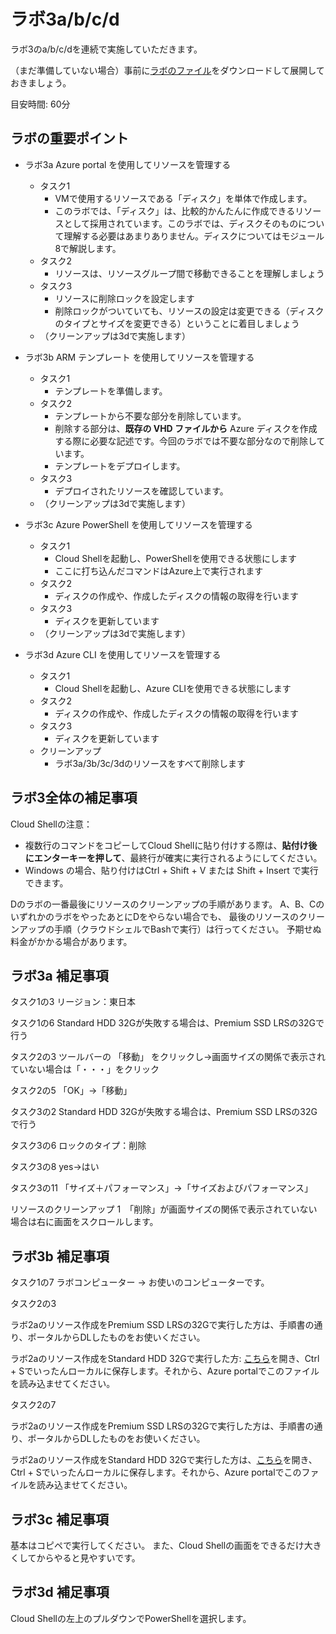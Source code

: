 # ラボ3a/b/c/d

ラボ3のa/b/c/dを連続で実施していただきます。

（まだ準備していない場合）事前に[ラボのファイル](https://github.com/MicrosoftLearning/AZ-104JA-MicrosoftAzureAdministrator/archive/master.zip)をダウンロードして展開しておきましょう。

目安時間: 60分


## ラボの重要ポイント

- ラボ3a Azure portal を使用してリソースを管理する
  - タスク1 
    - VMで使用するリソースである「ディスク」を単体で作成します。
    - このラボでは、「ディスク」は、比較的かんたんに作成できるリソースとして採用されています。このラボでは、ディスクそのものについて理解する必要はあまりありません。ディスクについてはモジュール8で解説します。
  - タスク2
    - リソースは、リソースグループ間で移動できることを理解しましょう
  - タスク3
    - リソースに削除ロックを設定します
    - 削除ロックがついていても、リソースの設定は変更できる（ディスクのタイプとサイズを変更できる）ということに着目しましょう
  - （クリーンアップは3dで実施します）

- ラボ3b ARM テンプレート を使用してリソースを管理する
  - タスク1
    - テンプレートを準備します。
  - タスク2
    - テンプレートから不要な部分を削除しています。
    - 削除する部分は、**既存の VHD ファイルから** Azure ディスクを作成する際に必要な記述です。今回のラボでは不要な部分なので削除しています。
    - テンプレートをデプロイします。
  - タスク3
    - デプロイされたリソースを確認しています。
  - （クリーンアップは3dで実施します）

- ラボ3c Azure PowerShell を使用してリソースを管理する
  - タスク1
    - Cloud Shellを起動し、PowerShellを使用できる状態にします
    - ここに打ち込んだコマンドはAzure上で実行されます
  - タスク2
    - ディスクの作成や、作成したディスクの情報の取得を行います
  - タスク3
    - ディスクを更新しています
  - （クリーンアップは3dで実施します）

- ラボ3d Azure CLI を使用してリソースを管理する
  - タスク1
    - Cloud Shellを起動し、Azure CLIを使用できる状態にします
  - タスク2
    - ディスクの作成や、作成したディスクの情報の取得を行います
  - タスク3
    - ディスクを更新しています
  - クリーンアップ
    - ラボ3a/3b/3c/3dのリソースをすべて削除します


## ラボ3全体の補足事項

Cloud Shellの注意：
- 複数行のコマンドをコピーしてCloud Shellに貼り付けする際は、**貼付け後にエンターキーを押して**、最終行が確実に実行されるようにしてください。
- Windows の場合、貼り付けはCtrl + Shift + V または Shift + Insert で実行できます。


Dのラボの一番最後にリソースのクリーンアップの手順があります。
A、B、CのいずれかのラボをやったあとにDをやらない場合でも、
最後のリソースのクリーンアップの手順（クラウドシェルでBashで実行）は行ってください。
予期せぬ料金がかかる場合があります。

## ラボ3a 補足事項


タスク1の3
リージョン：東日本

タスク1の6
Standard HDD 32Gが失敗する場合は、Premium SSD LRSの32Gで行う

タスク2の3
ツールバーの 「移動」 をクリックし→画面サイズの関係で表示されていない場合は「・・・」をクリック

タスク2の5
「OK」→「移動」

タスク3の2
Standard HDD 32Gが失敗する場合は、Premium SSD LRSの32Gで行う

タスク3の6
ロックのタイプ：削除

タスク3の8
yes→はい

タスク3の11
「サイズ＋パフォーマンス」→「サイズおよびパフォーマンス」

リソースのクリーンアップ
1　「削除」が画面サイズの関係で表示されていない場合は右に画面をスクロールします。

## ラボ3b 補足事項

タスク1の7
ラボコンピューター → お使いのコンピューターです。

タスク2の3


ラボ2aのリソース作成をPremium SSD LRSの32Gで実行した方は、手順書の通り、ポータルからDLしたものをお使いください。

ラボ2aのリソース作成をStandard HDD 32Gで実行した方: [こちら](https://raw.githubusercontent.com/MicrosoftLearning/AZ-104JA-MicrosoftAzureAdministrator/master/Allfiles/Labs/03/az104-03b-md-template.json)を開き、Ctrl + Sでいったんローカルに保存します。それから、Azure portalでこのファイルを読み込ませてください。


タスク2の7

ラボ2aのリソース作成をPremium SSD LRSの32Gで実行した方は、手順書の通り、ポータルからDLしたものをお使いください。

ラボ2aのリソース作成をStandard HDD 32Gで実行した方は、[こちら](https://raw.githubusercontent.com/MicrosoftLearning/AZ-104JA-MicrosoftAzureAdministrator/master/Allfiles/Labs/03/az104-03b-md-parameters.json)を開き、Ctrl + Sでいったんローカルに保存します。それから、Azure portalでこのファイルを読み込ませてください。

## ラボ3c 補足事項

基本はコピペで実行してください。
また、Cloud Shellの画面をできるだけ大きくしてからやると見やすいです。

## ラボ3d 補足事項

Cloud Shellの左上のプルダウンでPowerShellを選択します。